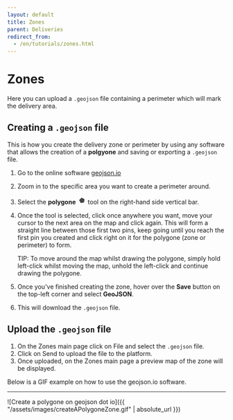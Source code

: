 ```yaml
---
layout: default
title: Zones
parent: Deliveries
redirect_from:
  - /en/tutorials/zones.html
---
```


# Zones

<div class="alert mt-3 alert-info" role="alert">
Here you can upload a <code>.geojson</code> file containing a perimeter which will mark the delivery area.
</div>

## Creating a `.geojson` file

This is how you create the delivery zone or perimeter by using any software that allows the creation of a **polgyone** and saving or exporting a `.geojson` file.

1. Go to the online software [geojson.io](https://geojson.io/)
2. Zoom in to the specific area you want to create a perimeter around.
3. Select the **polygone** ![](/assets/images/polygoonIconGeoJsonDotIo.png) tool on the right-hand side vertical bar.
4. Once the tool is selected, click once anywhere you want, move your cursor to the next area on the map and click again. This will form a straight line between those first two pins, keep going until you reach the first pin you created and click right on it for the polygone (zone or perimeter) to form. 

    <span class="badge badge-info">TIP:</span><span> To move around the map whilst drawing the polygone, simply hold left-click whilst moving the map, unhold the left-click and continue drawing the polygone.</span>

5. Once you've finished creating the zone, hover over the **Save** button on the top-left corner and select **GeoJSON**.
6. This will download the `.geojson` file.
   
## Upload the `.geojson` file

1. On the Zones main page click on <span class="badge badge-secondary">File</span> and select the `.geojson` file.
2. Click on <span class="badge badge-primary">Send</span> to upload the file to the platform.
3. Once uploaded, on the Zones main page a preview map of the zone will be displayed. 

Below is a GIF example on how to use the geojson.io software.

---

![Create a polygone on geojson dot io]({{ "/assets/images/createAPolygoneZone.gif" | absolute_url }})

